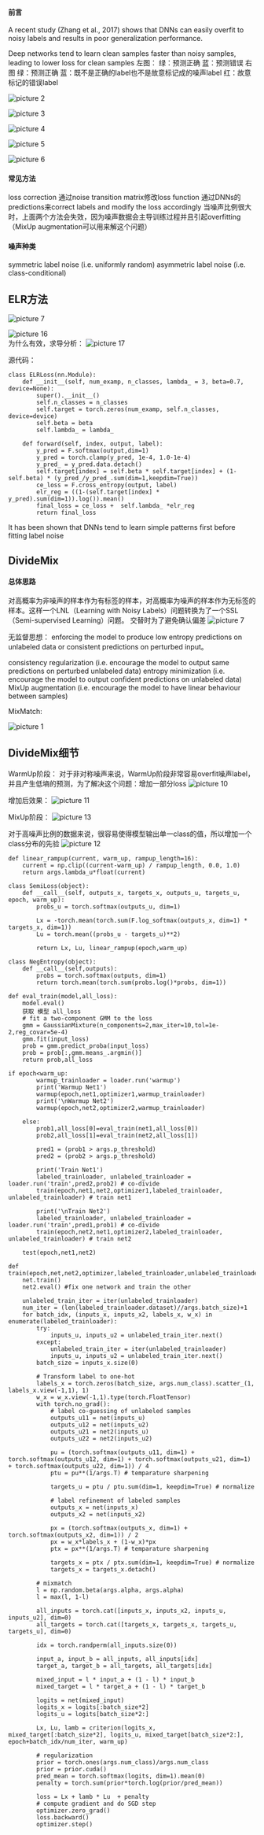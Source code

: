 
#### 前言
A recent study (Zhang et al., 2017) shows that DNNs can easily overfit to noisy labels and results in poor generalization performance.

Deep networks tend to learn clean samples faster than noisy samples, leading to lower loss for clean samples
左图：
绿：预测正确
蓝：预测错误
右图
绿：预测正确
蓝：既不是正确的label也不是故意标记成的噪声label
红：故意标记的错误label

![picture 2](../assets/images/2022-07-25-share/1.png)  

![picture 3](../assets/images/2022-07-25-share/3.png)  

![picture 4](../assets/images/2022-07-25-share/4.png)  

![picture 5](../assets/images/2022-07-25-share/5.png)

![picture 6](../assets/images/2022-07-25-share/6.png)


#### 常见方法
loss correction
通过noise transition matrix修改loss function
通过DNNs的predictions来correct labels and modify the loss accordingly
当噪声比例很大时，上面两个方法会失效，因为噪声数据会主导训练过程并且引起overfitting（MixUp augmentation可以用来解这个问题）

#### 噪声种类
symmetric label noise (i.e. uniformly random)
asymmetric label noise (i.e. class-conditional)

## ELR方法
![picture 7](../assets/images/2022-07-25-share/7.png)  

![picture 16](../assets/images/2022-07-25-share/8.png)  
为什么有效，求导分析：
![picture 17](../assets/images/2022-07-25-share/9.png)  


源代码：
```
class ELRLoss(nn.Module):
    def __init__(self, num_examp, n_classes, lambda_ = 3, beta=0.7, device=None):
        super().__init__()
        self.n_classes = n_classes
        self.target = torch.zeros(num_examp, self.n_classes, device=device)
        self.beta = beta
        self.lambda_ = lambda_

    def forward(self, index, output, label):
        y_pred = F.softmax(output,dim=1)
        y_pred = torch.clamp(y_pred, 1e-4, 1.0-1e-4)
        y_pred_ = y_pred.data.detach()
        self.target[index] = self.beta * self.target[index] + (1-self.beta) * (y_pred_/y_pred_.sum(dim=1,keepdim=True))
        ce_loss = F.cross_entropy(output, label)
        elr_reg = ((1-(self.target[index] * y_pred).sum(dim=1)).log()).mean()
        final_loss = ce_loss +  self.lambda_ *elr_reg
        return final_loss
```

It has been shown that DNNs tend to learn simple patterns first before fitting label noise 

## DivideMix

#### 总体思路
对高概率为非噪声的样本作为有标签的样本，对高概率为噪声的样本作为无标签的样本。这样一个LNL（Learning with Noisy Labels）问题转换为了一个SSL（Semi-supervised Learning）问题。
交替时为了避免确认偏差
![picture 7](../assets/images/2022-07-25-divide-mix/architecture.png)  



无监督思想：
enforcing the model to produce low entropy predictions on unlabeled data or consistent predictions on perturbed input。

consistency regularization (i.e. encourage the model to output same predictions on perturbed unlabeled data)
entropy minimization (i.e. encourage the model to output confident predictions on unlabeled data) 
MixUp augmentation (i.e. encourage the model to have linear behaviour between samples)

MixMatch:

![picture 1](../assets/images/2022-07-25-divide-mix/divide-mix-algorithm.png)  

## DivideMix细节
WarmUp阶段：
对于非对称噪声来说，WarmUp阶段非常容易overfit噪声label，并且产生低墒的预测，为了解决这个问题：增加一部分loss
![picture 10](../assets/images/2022-07-25-share/8.png)  

增加后效果：
![picture 11](../assets/images/2022-07-25-share/10.png)  

MixUp阶段：
![picture 13](../assets/images/2022-07-25-share/12.png)  


对于高噪声比例的数据来说，很容易使得模型输出单一class的值，所以增加一个class分布的先验
![picture 12](../assets/images/2022-07-25-share/11.png)  


```
def linear_rampup(current, warm_up, rampup_length=16):
    current = np.clip((current-warm_up) / rampup_length, 0.0, 1.0)
    return args.lambda_u*float(current)

class SemiLoss(object):
    def __call__(self, outputs_x, targets_x, outputs_u, targets_u, epoch, warm_up):
        probs_u = torch.softmax(outputs_u, dim=1)

        Lx = -torch.mean(torch.sum(F.log_softmax(outputs_x, dim=1) * targets_x, dim=1))
        Lu = torch.mean((probs_u - targets_u)**2)

        return Lx, Lu, linear_rampup(epoch,warm_up)

class NegEntropy(object):
    def __call__(self,outputs):
        probs = torch.softmax(outputs, dim=1)
        return torch.mean(torch.sum(probs.log()*probs, dim=1))

def eval_train(model,all_loss):    
    model.eval()
    获取 模型 all_loss
    # fit a two-component GMM to the loss
    gmm = GaussianMixture(n_components=2,max_iter=10,tol=1e-2,reg_covar=5e-4)
    gmm.fit(input_loss)
    prob = gmm.predict_proba(input_loss) 
    prob = prob[:,gmm.means_.argmin()]         
    return prob,all_loss

if epoch<warm_up:       
        warmup_trainloader = loader.run('warmup')
        print('Warmup Net1')
        warmup(epoch,net1,optimizer1,warmup_trainloader)    
        print('\nWarmup Net2')
        warmup(epoch,net2,optimizer2,warmup_trainloader) 
   
    else:         
        prob1,all_loss[0]=eval_train(net1,all_loss[0])   
        prob2,all_loss[1]=eval_train(net2,all_loss[1])          
               
        pred1 = (prob1 > args.p_threshold)      
        pred2 = (prob2 > args.p_threshold)      
        
        print('Train Net1')
        labeled_trainloader, unlabeled_trainloader = loader.run('train',pred2,prob2) # co-divide
        train(epoch,net1,net2,optimizer1,labeled_trainloader, unlabeled_trainloader) # train net1  
        
        print('\nTrain Net2')
        labeled_trainloader, unlabeled_trainloader = loader.run('train',pred1,prob1) # co-divide
        train(epoch,net2,net1,optimizer2,labeled_trainloader, unlabeled_trainloader) # train net2         

    test(epoch,net1,net2)  

def train(epoch,net,net2,optimizer,labeled_trainloader,unlabeled_trainloader):
    net.train()
    net2.eval() #fix one network and train the other
    
    unlabeled_train_iter = iter(unlabeled_trainloader)    
    num_iter = (len(labeled_trainloader.dataset)//args.batch_size)+1
    for batch_idx, (inputs_x, inputs_x2, labels_x, w_x) in enumerate(labeled_trainloader):      
        try:
            inputs_u, inputs_u2 = unlabeled_train_iter.next()
        except:
            unlabeled_train_iter = iter(unlabeled_trainloader)
            inputs_u, inputs_u2 = unlabeled_train_iter.next()                 
        batch_size = inputs_x.size(0)
        
        # Transform label to one-hot
        labels_x = torch.zeros(batch_size, args.num_class).scatter_(1, labels_x.view(-1,1), 1)        
        w_x = w_x.view(-1,1).type(torch.FloatTensor) 
        with torch.no_grad():
            # label co-guessing of unlabeled samples
            outputs_u11 = net(inputs_u)
            outputs_u12 = net(inputs_u2)
            outputs_u21 = net2(inputs_u)
            outputs_u22 = net2(inputs_u2)            
            
            pu = (torch.softmax(outputs_u11, dim=1) + torch.softmax(outputs_u12, dim=1) + torch.softmax(outputs_u21, dim=1) + torch.softmax(outputs_u22, dim=1)) / 4       
            ptu = pu**(1/args.T) # temparature sharpening
            
            targets_u = ptu / ptu.sum(dim=1, keepdim=True) # normalize

            # label refinement of labeled samples
            outputs_x = net(inputs_x)
            outputs_x2 = net(inputs_x2)            
            
            px = (torch.softmax(outputs_x, dim=1) + torch.softmax(outputs_x2, dim=1)) / 2
            px = w_x*labels_x + (1-w_x)*px              
            ptx = px**(1/args.T) # temparature sharpening 
                       
            targets_x = ptx / ptx.sum(dim=1, keepdim=True) # normalize           
            targets_x = targets_x.detach()       
        
        # mixmatch
        l = np.random.beta(args.alpha, args.alpha)        
        l = max(l, 1-l)
                
        all_inputs = torch.cat([inputs_x, inputs_x2, inputs_u, inputs_u2], dim=0)
        all_targets = torch.cat([targets_x, targets_x, targets_u, targets_u], dim=0)

        idx = torch.randperm(all_inputs.size(0))

        input_a, input_b = all_inputs, all_inputs[idx]
        target_a, target_b = all_targets, all_targets[idx]
        
        mixed_input = l * input_a + (1 - l) * input_b        
        mixed_target = l * target_a + (1 - l) * target_b
                
        logits = net(mixed_input)
        logits_x = logits[:batch_size*2]
        logits_u = logits[batch_size*2:]        
           
        Lx, Lu, lamb = criterion(logits_x, mixed_target[:batch_size*2], logits_u, mixed_target[batch_size*2:], epoch+batch_idx/num_iter, warm_up)
        
        # regularization
        prior = torch.ones(args.num_class)/args.num_class
        prior = prior.cuda()        
        pred_mean = torch.softmax(logits, dim=1).mean(0)
        penalty = torch.sum(prior*torch.log(prior/pred_mean))

        loss = Lx + lamb * Lu  + penalty
        # compute gradient and do SGD step
        optimizer.zero_grad()
        loss.backward()
        optimizer.step()
```